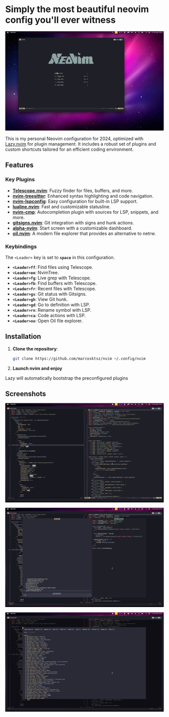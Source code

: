 # Simply the most beautiful neovim config you'll ever witness

![Alpha](./screenshots/alpha.png)

This is my personal Neovim configuration for 2024, optimized with [Lazy.nvim](https://github.com/folke/lazy.nvim) for plugin management. It includes a robust set of plugins and custom shortcuts tailored for an efficient coding environment.

## Features

### Key Plugins

- **[Telescope.nvim](https://github.com/nvim-telescope/telescope.nvim)**: Fuzzy finder for files, buffers, and more.
- **[nvim-treesitter](https://github.com/nvim-treesitter/nvim-treesitter)**: Enhanced syntax highlighting and code navigation.
- **[nvim-lspconfig](https://github.com/neovim/nvim-lspconfig)**: Easy configuration for built-in LSP support.
- **[lualine.nvim](https://github.com/nvim-lualine/lualine.nvim)**: Fast and customizable statusline.
- **[nvim-cmp](https://github.com/hrsh7th/nvim-cmp)**: Autocompletion plugin with sources for LSP, snippets, and more.
- **[gitsigns.nvim](https://github.com/lewis6991/gitsigns.nvim)**: Git integration with signs and hunk actions.
- **[alpha-nvim](https://github.com/goolord/alpha-nvim)**: Start screen with a customizable dashboard.
- **[oil.nvim](https://github.com/stevearc/oil.nvim)**: A modern file explorer that provides an alternative to netrw.

### Keybindings

The `<Leader>` key is set to **`space`** in this configuration.

- **`<Leader>ff`**: Find files using Telescope.
- **`<Leader>ee`**: NvimTree.
- **`<Leader>fg`**: Live grep with Telescope.
- **`<Leader>fb`**: Find buffers with Telescope.
- **`<Leader>fr`**: Recent files with Telescope.
- **`<Leader>gs`**: Git status with Gitsigns.
- **`<Leader>gh`**: View Git hunk.
- **`<Leader>gd`**: Go to definition with LSP.
- **`<Leader>rn`**: Rename symbol with LSP.
- **`<Leader>ca`**: Code actions with LSP.
- **`<Leader>oo`**: Open Oil file explorer.

## Installation

1. **Clone the repository**:

   ```bash
   git clone https://github.com/marcosktsz/nvim ~/.config/nvim

   ```

2. **Launch nvim and enjoy**

Lazy will automatically bootstrap the preconfigured plugins

## Screenshots

![files](./screenshots/files.png)

![Telescope](./screenshots/telescope.png)

![Lazy](./screenshots/lazy.png)
